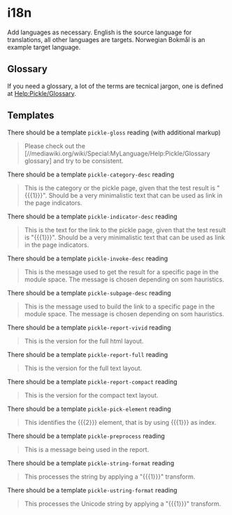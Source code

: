 # i18n

Add languages as necessary. English is the source language for translations,
all other languages are targets. Norwegian Bokmål is an example target language.

## Glossary

If you need a glossary, a lot of the terms are tecnical jargon, one is defined at
[Help:Pickle/Glossary](https://www.mediawiki.org/wiki/Help:Pickle/Glossary).

## Templates

There should be a template `pickle-gloss` reading (with additional markup)

> Please check out the
> [//mediawiki.org/wiki/Special:MyLanguage/Help:Pickle/Glossary glossary]
> and try to be consistent.

There should be a template `pickle-category-desc` reading

> This is the category or the pickle page, given that the test result
> is "{{{1}}}". Should be a very minimalistic text that can be used as link in
> the page indicators.

There should be a template `pickle-indicator-desc` reading

> This is the text for the link to the pickle page, given that the test result
> is "{{{1}}}". Should be a very minimalistic text that can be used as link in
> the page indicators.

There should be a template `pickle-invoke-desc` reading

> This is the message used to get the result for a specific page in the module
> space. The message is chosen depending on som hauristics.

There should be a template `pickle-subpage-desc` reading

> This is the message used to build the link to a specific page in the module
> space. The message is chosen depending on som hauristics.

There should be a template `pickle-report-vivid` reading

> This is the version for the full html layout.

There should be a template `pickle-report-full` reading

> This is the version for the full text layout.

There should be a template `pickle-report-compact` reading

> This is the version for the compact text layout.

There should be a template `pickle-pick-element` reading

> This identifies the {{{2}}} element, that is by using {{{1}}} as index.

There should be a template `pickle-preprocess` reading

> This is a message being used in the report.

There should be a template `pickle-string-format` reading

> This processes the string by applying a "{{{1}}}" transform.

There should be a template `pickle-ustring-format` reading

> This processes the Unicode string by applying a "{{{1}}}" transform.
